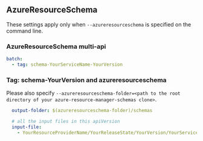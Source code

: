 ## AzureResourceSchema

These settings apply only when `--azureresourceschema` is specified on the command line.

### AzureResourceSchema multi-api

```yaml
batch:
  - tag: schema-YourServiceName-YourVersion
```


### Tag: schema-YourVersion and azureresourceschema

Please also specify `--azureresourceschema-folder=<path to the root directory of your azure-resource-manager-schemas clone>`.

```yaml
  output-folder: $(azureresourceschema-folder)/schemas

  # all the input files in this apiVersion
  input-file: 
    - YourResourceProviderName/YourReleaseState/YourVersion/YourServiceName.json
```
